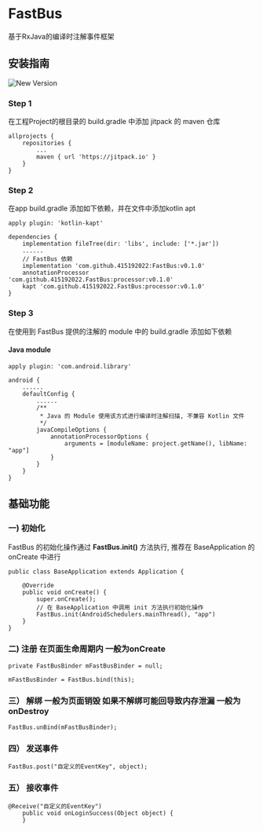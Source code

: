 # FastBus
基于RxJava的编译时注解事件框架

## 安装指南
![New Version](https://jitpack.io/v/415192022/FastBus.svg)
### Step 1
在工程Project的根目录的 build.gradle 中添加 jitpack 的 maven 仓库
```
allprojects {
    repositories {
    	...
	    maven { url 'https://jitpack.io' }
    }
}
```
### Step 2
在app build.gradle 添加如下依赖，并在文件中添加kotlin apt 
```
apply plugin: 'kotlin-kapt'
```
```
dependencies {
    implementation fileTree(dir: 'libs', include: ['*.jar'])
    ......
    // FastBus 依赖
    implementation 'com.github.415192022:FastBus:v0.1.0'
    annotationProcessor 'com.github.415192022.FastBus:processor:v0.1.0'
    kapt 'com.github.415192022.FastBus:processor:v0.1.0'
}
```
### Step 3
在使用到 FastBus 提供的注解的 module 中的 build.gradle 添加如下依赖

#### Java module
```
apply plugin: 'com.android.library'

android {
    ......
    defaultConfig {
        ......
        /**
         * Java 的 Module 使用该方式进行编译时注解扫描, 不兼容 Kotlin 文件
         */
        javaCompileOptions {
            annotationProcessorOptions {
                arguments = [moduleName: project.getName(), libName: "app"]
            }
        }
    }
}
```
## 基础功能
### 一) 初始化
FastBus 的初始化操作通过 **FastBus.init()** 方法执行, 推荐在 BaseApplication 的 onCreate 中进行
```
public class BaseApplication extends Application {

    @Override
    public void onCreate() {
        super.onCreate();
        // 在 BaseApplication 中调用 init 方法执行初始化操作
        FastBus.init(AndroidSchedulers.mainThread(), "app")
    }
}
```
### 二) 注册 在页面生命周期内 一般为onCreate
```
private FastBusBinder mFastBusBinder = null;

mFastBusBinder = FastBus.bind(this);
```
### 三） 解绑 一般为页面销毁  如果不解绑可能回导致内存泄漏  一般为onDestroy
```
FastBus.unBind(mFastBusBinder);
```
### 四） 发送事件 
```
FastBus.post("自定义的EventKey", object);
```
### 五） 接收事件 
```
@Receive("自定义的EventKey")
    public void onLoginSuccess(Object object) {
    }
```